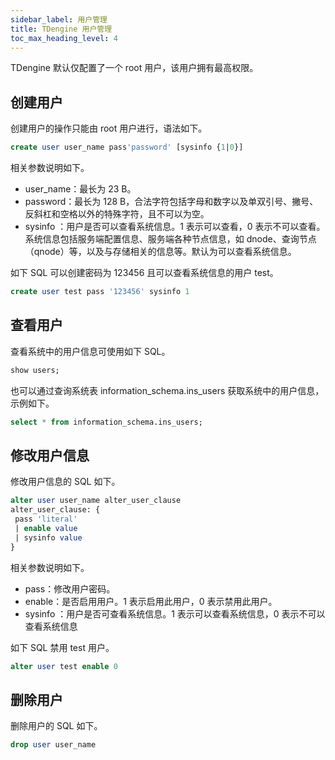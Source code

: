 ```yaml
---
sidebar_label: 用户管理
title: TDengine 用户管理
toc_max_heading_level: 4
---
```


TDengine 默认仅配置了一个 root 用户，该用户拥有最高权限。

## 创建用户

创建用户的操作只能由 root 用户进行，语法如下。
```sql
create user user_name pass'password' [sysinfo {1|0}]
```

相关参数说明如下。
- user_name：最长为 23 B。
- password：最长为 128 B，合法字符包括字母和数字以及单双引号、撇号、反斜杠和空格以外的特殊字符，且不可以为空。
- sysinfo ：用户是否可以查看系统信息。1 表示可以查看，0 表示不可以查看。系统信息包括服务端配置信息、服务端各种节点信息，如 dnode、查询节点（qnode）等，以及与存储相关的信息等。默认为可以查看系统信息。

如下 SQL 可以创建密码为 123456 且可以查看系统信息的用户 test。

```sql
create user test pass '123456' sysinfo 1
```

## 查看用户

查看系统中的用户信息可使用如下 SQL。
```sql
show users;
```

也可以通过查询系统表 information_schema.ins_users 获取系统中的用户信息，示例如下。
```sql
select * from information_schema.ins_users;
```

## 修改用户信息

修改用户信息的 SQL 如下。
```sql
alter user user_name alter_user_clause 
alter_user_clause: { 
 pass 'literal' 
 | enable value 
 | sysinfo value
}
```

相关参数说明如下。
- pass：修改用户密码。
- enable：是否启用用户。1 表示启用此用户，0 表示禁用此用户。
- sysinfo ：用户是否可查看系统信息。1 表示可以查看系统信息，0 表示不可以查看系统信息

如下 SQL 禁用 test 用户。
```sql
alter user test enable 0
```

## 删除用户

删除用户的 SQL 如下。
```sql
drop user user_name
```
